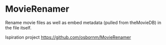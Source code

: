 # MovieRenamer
Rename movie files as well as embed metadata (pulled from theMovieDB) in the file itself.

Ispiration project https://github.com/osbornm/MovieRenamer
